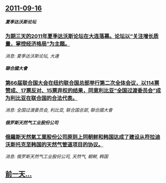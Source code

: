 ## [2011-09-16](/news/2011/09/16/index.md)

##### 夏季达沃斯论坛
### [为期三天的2011年夏季达沃斯论坛在大连落幕。论坛以“关注增长质量，掌控经济格局”为主题。 ](/news/2011/09/16/为期三天的2011年夏季达沃斯论坛在大连落幕-论坛以-关注增长质量-掌控经济格局-为主题.md)
_消息: 夏季达沃斯论坛, 大連_

##### 聯合國大會
### [第66届联合国大会在纽约联合国总部举行第二次全体会议，以114票赞成、17票反对、15票弃权的结果，同意利比亚“全国过渡委员会”成为利比亚在联合国的合法代表。](/news/2011/09/16/第66届联合国大会在纽约联合国总部举行第二次全体会议-以114票赞成-17票反对-15票弃权的结果-同意利比亚-全国过渡.md)
_消息: 全国过渡委员会, 利比亚, 联合国总部, 聯合國大會_

##### 俄罗斯天然气工业股份公司
### [俄羅斯天然氣工業股份公司原则上同朝鲜和韩国达成了建设从符拉迪沃斯托克至韩国的天然气管道项目的协议。 ](/news/2011/09/16/俄羅斯天然氣工業股份公司原则上同朝鲜和韩国达成了建设从符拉迪沃斯托克至韩国的天然气管道项目的协议.md)
_消息: 俄罗斯天然气工业股份公司, 天然气, 朝鮮, 韩国_

## [前一天...](/news/2011/09/15/index.md)

